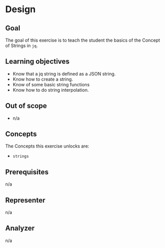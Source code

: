 # Design

## Goal

The goal of this exercise is to teach the student the basics of the Concept of Strings in `jq`.

## Learning objectives

- Know that a jq string is defined as a JSON string.
- Know how to create a string.
- Know of some basic string functions
- Know how to do string interpolation.

## Out of scope

- n/a

## Concepts

The Concepts this exercise unlocks are:

- `strings`

## Prerequisites

n/a

## Representer

n/a

## Analyzer

n/a

